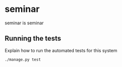 # seminar

seminar is seminar

## Running the tests

Explain how to run the automated tests for this system

```
./manage.py test
```
